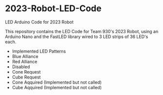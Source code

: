 # 2023-Robot-LED-Code
LED Arduino Code for 2023 Robot


This repository contains the LED Code for Team 930's 2023 Robot, using an Arduino Nano and the FastLED library wired to 3 LED strips of 36 LED's each.

- Implemented LED Patterns
- Blue Alliance
- Red Alliance
- Disabled
- Cone Request
- Cube Request
- Cone Aqquired (Implemented but not called)
- Cube Aqquired (Implemented but not called)
